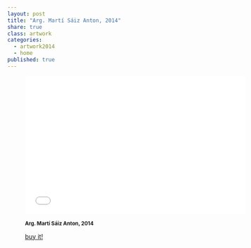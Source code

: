 ```yaml
---
layout: post
title: "Arg. Martí Sáiz Anton, 2014"
share: true
class: artwork
categories:
  - artwork2014
  - home
published: true
---
```


<figure class="text-center">
	<div class="embed-container">
		<iframe src="//player.vimeo.com/video/101392123?title=0&amp;portrait=0" width="500" height="314" frameborder="0" webkitallowfullscreen mozallowfullscreen allowfullscreen></iframe>
	</div>
	<figcaption>
		<p><small><strong>Arg. Martí Sáiz Anton, 2014</strong></small></p>
		<p><a href="http://www.inpocketart.com/product/arg-marti-saiz-anton-2014/" class="btn btn-primary btn-lg"><i class="fa fa-credit-card"></i> buy it!</a></p>
	</figcaption>
</figure>